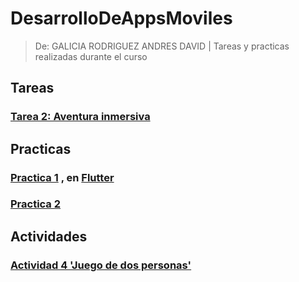 # DesarrolloDeAppsMoviles
> De: GALICIA RODRIGUEZ ANDRES DAVID | Tareas y practicas realizadas durante el curso

## Tareas 
### [Tarea 2: Aventura inmersiva](https://github.com/aztro09/DesarrolloDeAppsMoviles/tree/80f34e8780dfccfc6bfe2195ea108a40b3ff5fe6/f1adventure)

## Practicas
### [Practica 1](https://github.com/aztro09/DesarrolloDeAppsMoviles/tree/109c369d728de7082ea4ddf2f2b12ae7774426a4/Practica1) , en [Flutter](https://github.com/aztro09/DesarrolloDeAppsMoviles/tree/094bb22368930fcdc0da632a0a78b98b90feb4c3/Practica1Flutter)
### [Practica 2](https://github.com/aztro09/DesarrolloDeAppsMoviles/tree/30a117482c1d3bbafdcb63d1a45d652aebf66583/Practica2)

## Actividades
### [Actividad 4 'Juego de dos personas'](https://github.com/aztro09/DesarrolloDeAppsMoviles/tree/9d411a576f49b87656b50fbfe5eda11b390a3fff/Actividad4)
